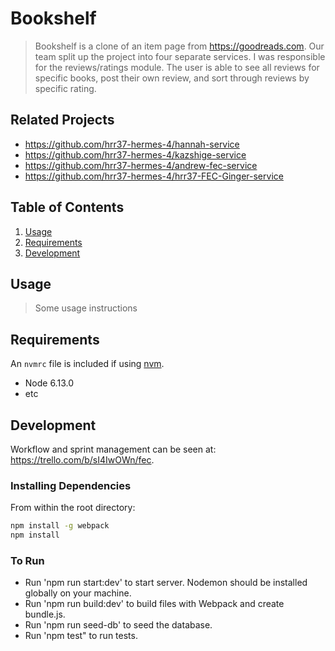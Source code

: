 # Bookshelf

> Bookshelf is a clone of an item page from https://goodreads.com. Our team split up the project into four separate services. I was responsible for the reviews/ratings module. The user is able to see all reviews for specific books, post their own review, and sort through reviews by specific rating. 

## Related Projects

  - https://github.com/hrr37-hermes-4/hannah-service
  - https://github.com/hrr37-hermes-4/kazshige-service
  - https://github.com/hrr37-hermes-4/andrew-fec-service
  - https://github.com/hrr37-hermes-4/hrr37-FEC-Ginger-service

## Table of Contents

1. [Usage](#Usage)
1. [Requirements](#requirements)
1. [Development](#development)

## Usage

> Some usage instructions

## Requirements

An `nvmrc` file is included if using [nvm](https://github.com/creationix/nvm).

- Node 6.13.0
- etc

## Development
Workflow and sprint management can be seen at: https://trello.com/b/sI4IwOWn/fec. 

### Installing Dependencies

From within the root directory:

```sh
npm install -g webpack
npm install
```

### To Run 
  - Run 'npm run start:dev' to start server. Nodemon should be installed globally on your machine.
  - Run 'npm run build:dev' to build files with Webpack and create bundle.js. 
  - Run 'npm run seed-db' to seed the database.
  - Run 'npm test" to run tests. 

